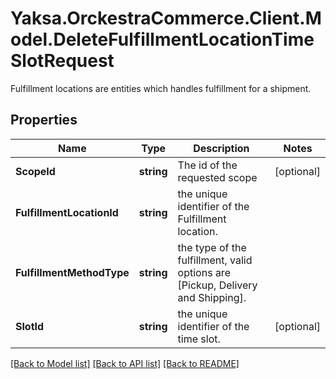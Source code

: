 # Yaksa.OrckestraCommerce.Client.Model.DeleteFulfillmentLocationTimeSlotRequest
Fulfillment locations are entities which handles fulfillment for a shipment.

## Properties

Name | Type | Description | Notes
------------ | ------------- | ------------- | -------------
**ScopeId** | **string** | The id of the requested scope | [optional] 
**FulfillmentLocationId** | **string** | the unique identifier of the Fulfillment location. | 
**FulfillmentMethodType** | **string** | the type of the fulfillment, valid options are [Pickup, Delivery and Shipping]. | 
**SlotId** | **string** | the unique identifier of the time slot. | [optional] 

[[Back to Model list]](../README.md#documentation-for-models) [[Back to API list]](../README.md#documentation-for-api-endpoints) [[Back to README]](../README.md)

